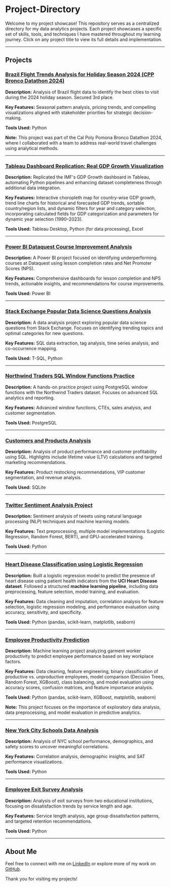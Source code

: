 # Project-Directory
Welcome to my project showcase! This repository serves as a centralized directory for my data analytics projects. Each project showcases a specific set of skills, tools, and techniques I have mastered throughout my learning journey. Click on any project title to view its full details and implementation.

---

## Projects

### [Brazil Flight Trends Analysis for Holiday Season 2024 (CPP Bronco Datathon 2024)](https://github.com/jastro-dev/cpp-bronco-datathon-fall-2024)
**Description:** Analysis of Brazil flight data to identify the best cities to visit during the 2024 holiday season. Secured 3rd place.

**Key Features:** Seasonal pattern analysis, pricing trends, and compelling visualizations aligned with stakeholder priorities for strategic decision-making.

**Tools Used:** Python

**Note:** This project was part of the Cal Poly Pomona Bronco Datathon 2024, where I collaborated with a team to address real-world travel challenges using analytical methods.

---

### [Tableau Dashboard Replication: Real GDP Growth Visualization](https://github.com/jastro-dev/tableau-imf-data-dashboard)  
**Description:** Replicated the IMF's GDP Growth dashboard in Tableau, automating Python pipelines and enhancing dataset completeness through additional data integration.

**Key Features:** Interactive choropleth map for country-wise GDP growth, trend line charts for historical and forecasted GDP trends, sortable country/region lists, and dynamic filters for year and category selection, incorporating calculated fields for GDP categorization and parameters for dynamic year selection (1990–2023).  

**Tools Used:** Tableau Desktop, Python (for data processing), Excel  

---

### [Power BI Dataquest Course Improvement Analysis](https://github.com/jastro-dev/power-bi-dataquest-course-improvement-analysis)
**Description:** A Power BI project focused on identifying underperforming courses at Dataquest using lesson completion rates and Net Promoter Scores (NPS).

**Key Features:** Comprehensive dashboards for lesson completion and NPS trends, actionable insights, and recommendations for course improvements.

**Tools Used:** Power BI

---

### [Stack Exchange Popular Data Science Questions Analysis](https://github.com/jastro-dev/dq-11-stackexchange-popular-questions)
**Description:** A data analysis project exploring popular data science questions from Stack Exchange. Focuses on identifying trending topics and optimal categories for new questions.

**Key Features:** SQL data extraction, tag analysis, time series analysis, and co-occurrence mapping.

**Tools Used:** T-SQL, Python

---

### [Northwind Traders SQL Window Functions Practice](https://github.com/jastro-dev/dq-09-sql-window-functions-northwind-traders)
**Description:** A hands-on practice project using PostgreSQL window functions with the Northwind Traders dataset. Focuses on advanced SQL analytics and reporting.

**Key Features:** Advanced window functions, CTEs, sales analysis, and customer segmentation.

**Tools Used:** PostgreSQL

---

### [Customers and Products Analysis](https://github.com/jastro-dev/dq-08-sql-customers-and-products-analysis)
**Description:** Analysis of product performance and customer profitability using SQL. Highlights include lifetime value (LTV) calculations and targeted marketing recommendations.

**Key Features:** Product restocking recommendations, VIP customer segmentation, and revenue analysis.

**Tools Used:** SQLite

---

### [Twitter Sentiment Analysis Project](https://github.com/jastro-dev/twitter-sentiment-analysis)
**Description:** Sentiment analysis of tweets using natural language processing (NLP) techniques and machine learning models.

**Key Features:** Text preprocessing, multiple model implementations (Logistic Regression, Random Forest, BERT), and GPU-accelerated training.

**Tools Used:** Python

---

### [Heart Disease Classification using Logistic Regression](https://github.com/jastro-dev/dq-ds-05-heart-disease-classification)  
**Description:** Built a logistic regression model to predict the presence of heart disease using patient health indicators from the **UCI Heart Disease dataset**. Followed a structured **machine learning pipeline**, including data preprocessing, feature selection, model training, and evaluation.  

**Key Features:** Data cleaning and imputation, correlation analysis for feature selection, logistic regression modeling, and performance evaluation using accuracy, sensitivity, and specificity.  

**Tools Used:** Python (pandas, scikit-learn, matplotlib, seaborn)  

---

### [Employee Productivity Prediction](https://github.com/jastro-dev/dq-ds-06-employee-productivity-prediction-tree-models)
**Description:** Machine learning project analyzing garment worker productivity to predict employee performance based on key workplace factors.

**Key Features:** Data cleaning, feature engineering, binary classification of productive vs. unproductive employees, model comparison (Decision Trees, Random Forest, XGBoost), class balancing, and model evaluation using accuracy scores, confusion matrices, and feature importance analysis.

**Tools Used:** Python (pandas, scikit-learn, XGBoost, matplotlib, seaborn)

**Note:** This project focuses on the importance of exploratory data analysis, data preprocessing, and model evaluation in predictive analytics.

---

### [New York City Schools Data Analysis](https://github.com/jastro-dev/dq-06-nyc-high-school-analysis)
**Description:** Analysis of NYC school performance, demographics, and safety scores to uncover meaningful correlations.

**Key Features:** Correlation analysis, demographic insights, and SAT performance visualizations.

**Tools Used:** Python

---

### [Employee Exit Survey Analysis](https://github.com/jastro-dev/dq-05-clean-analyze-employee-exit-surveys)
**Description:** Analysis of exit surveys from two educational institutions, focusing on dissatisfaction trends by service length and age.

**Key Features:** Service length analysis, age group dissatisfaction patterns, and targeted retention recommendations.

**Tools Used:** Python

---

## About Me
Feel free to connect with me on [LinkedIn](https://www.linkedin.com/in/jeremy-r-castro/) or explore more of my work on [GitHub](https://github.com/jastro-dev).

Thank you for visiting my projects!
